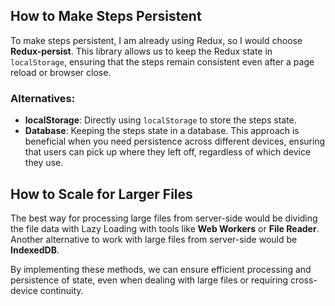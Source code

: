 ## How to Make Steps Persistent

To make steps persistent, I am already using Redux, so I would choose **Redux-persist**. This library allows us to keep the Redux state in `localStorage`, ensuring that the steps remain consistent even after a page reload or browser close. 

### Alternatives:
- **localStorage**: Directly using `localStorage` to store the steps state. 
- **Database**: Keeping the steps state in a database. This approach is beneficial when you need persistence across different devices, ensuring that users can pick up where they left off, regardless of which device they use.

## How to Scale for Larger Files

The best way for processing large files from server-side would be dividing the file data with Lazy Loading with tools like
**Web Workers** or **File Reader**. Another alternative to work with large files from server-side would be **IndexedDB**.


By implementing these methods, we can ensure efficient processing and persistence of state, even when dealing with large files or requiring cross-device continuity.
